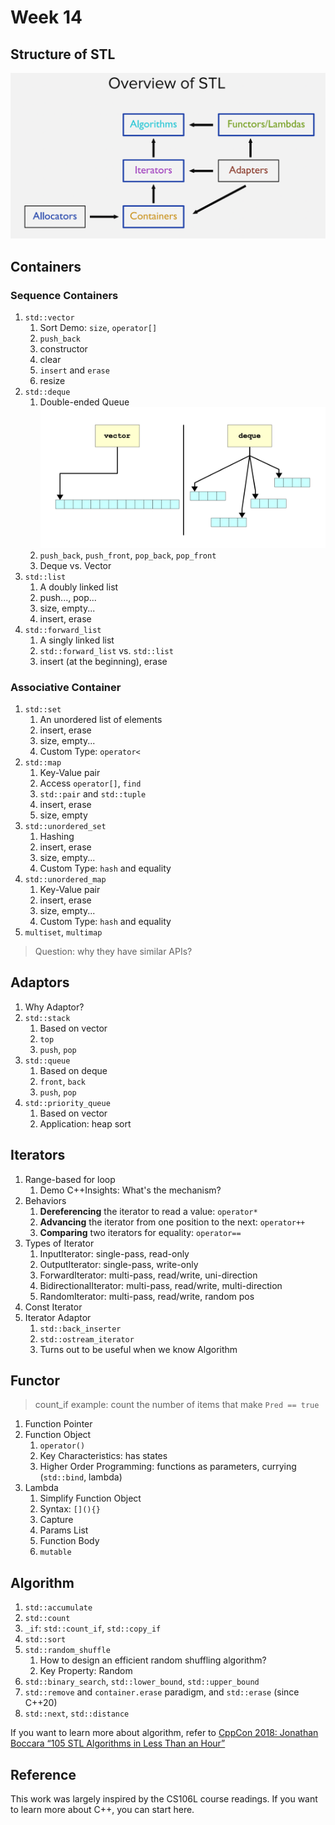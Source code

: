 # Week 14

## Structure of STL

![Structure of STL](attachment/images/structure-stl.png)


## Containers


### Sequence Containers

1. `std::vector`
   1. Sort Demo: `size`, `operator[]`
   2. `push_back`
   3. constructor
   4. clear
   5. `insert` and `erase`
   6. resize
2. `std::deque`
   1. Double-ended Queue
        ![Deque Structure](attachment/images/deque.png)
   2. `push_back`, `push_front`, `pop_back`, `pop_front`
   3. Deque vs. Vector
3. `std::list`
   1. A doubly linked list
   2. push..., pop...
   3. size, empty...
   4. insert, erase
4. `std::forward_list`
   1. A singly linked list
   2. `std::forward_list` vs. `std::list`
   3. insert (at the beginning), erase


### Associative Container

1. `std::set`
   1. An unordered list of elements
   2. insert, erase
   3. size, empty...
   4. Custom Type: `operator<`
2. `std::map`
   1. Key-Value pair
   2. Access `operator[]`, `find`
   3. `std::pair` and `std::tuple`
   4. insert, erase
   5. size, empty
3. `std::unordered_set`
   1. Hashing
   2. insert, erase
   3. size, empty...
   4. Custom Type: `hash` and equality
4. `std::unordered_map`
   1. Key-Value pair
   2. insert, erase
   3. size, empty...
   4. Custom Type: `hash` and equality
5. `multiset`, `multimap`

> Question: why they have similar APIs?


## Adaptors

1. Why Adaptor?
2. `std::stack`
   1. Based on vector
   2. `top`
   3. `push`, `pop`
3. `std::queue`
   1. Based on deque
   2. `front`, `back`
   3. `push`, `pop`
4. `std::priority_queue`
   1. Based on vector
   2. Application: heap sort


## Iterators

1. Range-based for loop
   1. Demo C++Insights: What's the mechanism?
2. Behaviors
   1. **Dereferencing** the iterator to read a value: `operator*`
   2. **Advancing** the iterator from one position to the next: `operator++`
   3. **Comparing** two iterators for equality: `operator==`
4. Types of Iterator
   1. InputIterator: single-pass, read-only
   2. OutputIterator: single-pass, write-only
   3. ForwardIterator: multi-pass, read/write, uni-direction
   4. BidirectionalIterator: multi-pass, read/write, multi-direction
   5. RandomIterator: multi-pass, read/write, random pos
5. Const Iterator
6. Iterator Adaptor
   1. `std::back_inserter`
   2. `std::ostream_iterator`
   3. Turns out to be useful when we know Algorithm


## Functor

> count_if example: count the number of items that make `Pred == true`

1. Function Pointer
2. Function Object
   1. `operator()`
   2. Key Characteristics: has states
   3. Higher Order Programming: functions as parameters, currying (`std::bind`, lambda)
3. Lambda
   1. Simplify Function Object
   2. Syntax: `[](){}`
   3. Capture
   4. Params List
   5. Function Body
   6. `mutable`


## Algorithm

1. `std::accumulate`
2. `std::count`
3. `_if`: `std::count_if`, `std::copy_if`
4. `std::sort`
5. `std::random_shuffle`
   1. How to design an efficient random shuffling algorithm?
   2. Key Property: Random
6. `std::binary_search`, `std::lower_bound`, `std::upper_bound`
7. `std::remove` and `container.erase` paradigm, and `std::erase` (since C++20)
8. `std::next`, `std::distance`

If you want to learn more about algorithm, refer to [CppCon 2018: Jonathan Boccara “105 STL Algorithms in Less Than an Hour”](https://www.youtube.com/watch?v=2olsGf6JIkU)


## Reference

This work was largely inspired by the CS106L course readings. If you want to learn more about C++, you can start here.